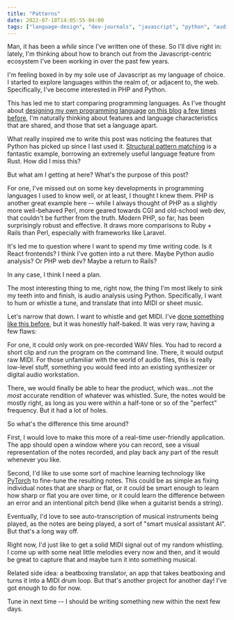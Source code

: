 ```yaml
---
title: "Patterns"
date: 2022-07-18T14:05:55-04:00
tags: ["language-design", "dev-journals", "javascript", "python", "audio", "dsp"]
---
```


Man, it has been a _while_ since I've written one of these. So I'll dive right in: lately, I'm thinking about how to branch out from the Javascript-centric ecosystem I've been working in over the past few years.

I'm feeling boxed in by my sole use of Javascript as my language of choice. I started to explore languages within the realm of, or adjacent to, the web. Specifically, I've become interested in PHP and Python.

This has led me to start comparing programming languages. As I've thought about [designing my own programming language][1] [on this blog][2] [a few times before][3], I'm naturally thinking about features and language characteristics that are shared, and those that set a language apart.

What really inspired me to write this post was noticing the features that Python has picked up since I last used it. [Structural pattern matching][4] is a fantastic example, borrowing an extremely useful language feature from Rust. How did I miss this?

But what am I getting at here? What's the purpose of this post?

For one, I've missed out on some key developments in programming languages I used to know well, or at least, I thought I knew them. PHP is another great example here -- while I always thought of PHP as a slightly more well-behaved Perl, more geared towards CGI and old-school web dev, that couldn't be further from the truth. Modern PHP, so far, has been surprisingly robust and effective. It draws more comparisons to Ruby + Rails than Perl, especially with frameworks like Laravel.

It's led me to question where I want to spend my time writing code. Is it React frontends? I think I've gotten into a rut there. Maybe Python audio analysis? Or PHP web dev? Maybe a return to Rails?

In any case, I think I need a plan.

The most interesting thing to me, right now, the thing I'm most likely to sink my teeth into and finish, is audio analysis using Python. Specifically, I want to hum or whistle a tune, and translate that into MIDI or sheet music.

Let's narrow that down. I want to whistle and get MIDI. I've [done something like this before][5], but it was honestly half-baked. It was very raw, having a few flaws:

For one, it could only work on pre-recorded WAV files. You had to record a short clip and run the program on the command line. There, it would output raw MIDI. For those unfamiliar with the world of audio files, this is really low-level stuff, something you would feed into an existing synthesizer or digital audio workstation.

There, we would finally be able to hear the product, which was...not the _most_ accurate rendition of whatever was whistled. Sure, the notes would be mostly right, as long as you were within a half-tone or so of the "perfect" frequency. But it had a lot of holes.

So what's the difference this time around?

First, I would love to make this more of a real-time user-friendly application. The app should open a window where you can record, see a visual representation of the notes recorded, and play back any part of the result whenever you like.

Second, I'd like to use some sort of machine learning technology like [PyTorch][6] to fine-tune the resulting notes. This could be as simple as fixing individual notes that are sharp or flat, or it could be smart enough to learn how sharp or flat you are over time, or it could learn the difference between an error and an intentional pitch bend (like when a guitarist bends a string).

Eventually, I'd love to see auto-transcription of musical instruments being played, as the notes are being played, a sort of "smart musical assistant AI". But that's a long way off.

Right now, I'd just like to get a solid MIDI signal out of my random whistling. I come up with some neat little melodies every now and then, and it would be great to capture that and maybe turn it into something musical.

Related side idea: a beatboxing translator, an app that takes beatboxing and turns it into a MIDI drum loop. But that's another project for another day! I've got enough to do for now.

Tune in next time -- I should be writing something new within the next few days.

[1]: /posts/the-foxie-language-and-the-hounddog-engine/
[2]: /posts/zig-as-implementation-language/
[3]: /tags/adventure-kit/
[4]: https://peps.python.org/pep-0636/
[5]: https://github.com/ajpocus/bloopy
[6]: https://pytorch.org/
